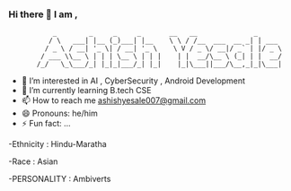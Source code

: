  

<!-- <img width="90%" height="900px" src="https://camo.githubusercontent.com/843604935c1a139258f4558d19239d71503612ea295d85ea9952e94dfbce9a70/68747470733a2f2f6a6f6e6272617a6572626c6f672e66696c65732e776f726470726573732e636f6d2f323031372f31322f6d656d6974696d2d70737963686f706f6d702e6a7067"/> -->


### Hi there 👋 I am ,

                                              
               _        _     _     _       __   __              _
              / \   ___| |__ (_)___| |__    \ \ / /__  ___  __ _| | ___
             / _ \ / __| '_ \| / __| '_ \    \ V / _ \/ __|/ _` | |/ _ \
            / ___ \\__ \ | | | \__ \ | | |    | |  __/\__ \ (_| | |  __/
           /_/   \_\___/_| |_|_|___/_| |_|    |_|\___||___/\__,_|_|\___| 

 
<!--
**AshishYesale7/AshishYesale7** is a ✨ _special_ ✨ repository because its `README.md` (this file) appears on your GitHub profile.

Here are some ideas to get you started:  --> 
  
- 👀 I’m interested in AI , CyberSecurity , Android Development 
- 🌱 I’m currently learning B.tech CSE 
- 📫 How to reach me ashishyesale007@gmail.com
- 😄 Pronouns: he/him
- ⚡ Fun fact: ...

-Ethnicity : Hindu-Maratha

-Race : Asian

-PERSONALITY : Ambiverts

 <!-- Heroku  User : <img width="1440" alt="Heruku Credits" src="https://github.com/AshishYesale7/AshishYesale7/assets/67554129/69ff7760-86f4-489d-88eb-8cb252812c6a"> -->

 
 

